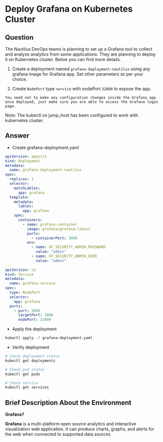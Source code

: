 # Deploy Grafana on Kubernetes Cluster

## Question

The Nautilus DevOps teams is planning to set up a Grafana tool to collect and analyze analytics from some applications. They are planning to deploy it on Kubernetes cluster. Below you can find more details.

1. Create a deployment named `grafana-deployment-nautilus` using any grafana image for Grafana app. Set other parameters as per your choice.

2. Create `NodePort` type `service` with nodePort `32000` to expose the app.

`You need not to make any configuration changes inside the Grafana app once deployed, just make sure you are able to access the Grafana login page.`

Note: The kubectl on jump_host has been configured to work with kubernetes cluster.

## Answer

- Create grafana-deployment.yaml

```yaml
apiVersion: apps/v1
kind: Deployment
metadata:
  name: grafana-deployment-nautilus
spec:
  replicas: 1
  selector:
    matchLables:
      app: grafana
  template:
    metadata:
      lables:
        app: grafana
    spec:
      containers:
        - name: grafana-container
          image: grafana/grafana:latest
          ports:
            - containerPort: 3000
          env:
            - name: GF_SECURITY_ADMIN_PASSWORD
              value: "admin"
            - name: GF_SECURITY_ADMIN_USER
              value: "admin"
---
apiVersion: v1
kind: Service
metadata:
  name: grafana-service
spec:
  type: NodePort
  selector:
    app: grafana
  ports:
    - port: 3000
      targetPort: 3000
      nodePort: 32000
```

- Apply the deployment

```bash
kubectl apply -f grafana-deployment.yaml
```

- Verify deployment

```bash
# Check deployment status
kubectl get deployments

# Check pod status
kubectl get pods

# Check service
kubectl get services
```

## Brief Description About the Environment

**Grafana?**

**Grafana** is a multi-platform open source analytics and interactive visualization web application. It can produce charts, graphs, and alerts for the web when connected to supported data sources
